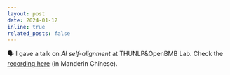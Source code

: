 ```yaml
---
layout: post
date: 2024-01-12
inline: true
related_posts: false
---
```


🗣️ I gave a talk on *AI self-alignment* at THUNLP&OpenBMB Lab. Check the [recording here](https://youtu.be/bpAJFN6ZMYE) (in Manderin Chinese).
